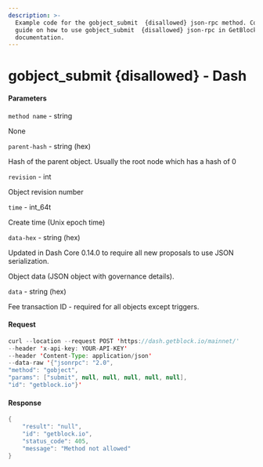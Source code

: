 ```yaml
---
description: >-
  Example code for the gobject_submit  {disallowed} json-rpc method. Сomplete
  guide on how to use gobject_submit  {disallowed} json-rpc in GetBlock.io Web3
  documentation.
---
```


# gobject\_submit {disallowed} - Dash

#### Parameters

`method name` - string

None

`parent-hash` - string (hex)

Hash of the parent object. Usually the root node which has a hash of 0

`revision` - int

Object revision number

`time` - int\_64t

Create time (Unix epoch time)

`data-hex` - string (hex)

Updated in Dash Core 0.14.0 to require all new proposals to use JSON serialization.

Object data (JSON object with governance details).

`data` - string (hex)

Fee transaction ID - required for all objects except triggers.

#### Request

```java
curl --location --request POST 'https://dash.getblock.io/mainnet/' 
--header 'x-api-key: YOUR-API-KEY' 
--header 'Content-Type: application/json' 
--data-raw '{"jsonrpc": "2.0",
"method": "gobject",
"params": ["submit", null, null, null, null, null],
"id": "getblock.io"}'
```

#### Response

```java
{
    "result": "null",
    "id": "getblock.io",
    "status_code": 405,
    "message": "Method not allowed"
}
```
